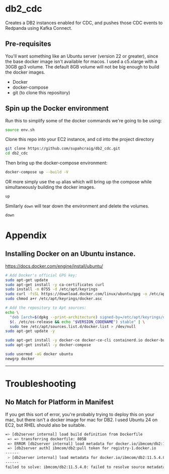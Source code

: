 # db2_cdc
Creates a DB2 instances enabled for CDC, and pushes those CDC events to Redpanda using Kafka Connect.  

## Pre-requisites

You'll want something like an Ubuntu server (version 22 or greater), since the base docker image isn't available for macos.  I used a c5.xlarge with a 30GB gp3 volume.  The default 8GB volume will not be big enough to build the docker images.

* Docker
* docker-compose
* git (to clone this repository)



## Spin up the Docker environment

Run this to simplify some of the docker commands we're going to be using:

```bash
source env.sh
```


Clone this repo into your EC2 instance, and cd into the project directory

```bash
git clone https://github.com/supahcraig/db2_cdc.git
cd db2_cdc
```

Then bring up the docker-compose environment:

```bash
docker-compose up --build -V
```

OR more simply use the `up` alias which will bring up the compose while simultaneously building the docker images.

```bash
up
```

Similarly `down` will tear down the environment and delete the volumes.

```bash
down
```



# Appendix

## Installing Docker on an Ubuntu instance.

https://docs.docker.com/engine/install/ubuntu/

```bash
# Add Docker's official GPG key:
sudo apt-get update
sudo apt-get install -y ca-certificates curl
sudo install -m 0755 -d /etc/apt/keyrings
sudo curl -fsSL https://download.docker.com/linux/ubuntu/gpg -o /etc/apt/keyrings/docker.asc
sudo chmod a+r /etc/apt/keyrings/docker.asc

# Add the repository to Apt sources:
echo \
  "deb [arch=$(dpkg --print-architecture) signed-by=/etc/apt/keyrings/docker.asc] https://download.docker.com/linux/ubuntu \
  $(. /etc/os-release && echo "$VERSION_CODENAME") stable" | \
  sudo tee /etc/apt/sources.list.d/docker.list > /dev/null
sudo apt-get update -y

sudo apt-get install -y docker-ce docker-ce-cli containerd.io docker-buildx-plugin docker-compose-plugin
sudo apt-get install -y docker-compose

sudo usermod -aG docker ubuntu
newgrp docker
```


---

# Troubleshooting

## No Match for Platform in Manifest

If you get this sort of error, you're probably trying to deploy this on your mac, but there isn't a docker image for mac for DB2.   I used Ubuntu 24 on EC2, but RHEL should also be suitable.   

```bash
=> [db2server internal] load build definition from Dockerfile  
 => => transferring dockerfile: 805B        
 => ERROR [db2server internal] load metadata for docker.io/ibmcom/db2:11.5.4.0      
 => [db2server auth] ibmcom/db2:pull token for registry-1.docker.io          
------
 > [db2server internal] load metadata for docker.io/ibmcom/db2:11.5.4.0:
------
failed to solve: ibmcom/db2:11.5.4.0: failed to resolve source metadata for docker.io/ibmcom/db2:11.5.4.0: no match for platform in manifest: not found
```


